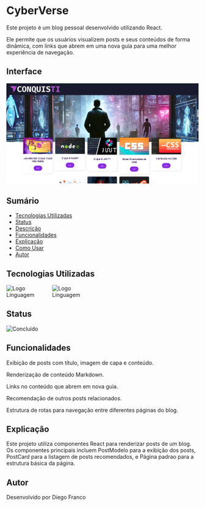 # CyberVerse

Este projeto é um blog pessoal desenvolvido utilizando React. 

Ele permite que os usuários visualizem posts e seus conteúdos de forma dinâmica, com links que abrem em uma nova guia para uma melhor experiência de navegação.

## Interface

<div align="center">
  <img src="img/logo.png" alt="Imagem do Projeto" width="900">
</div>

## Sumário

- [Tecnologias Utilizadas](#tecnologias-utilizadas)
- [Status](#status)
- [Descrição](#descrição)
- [Funcionalidades](#funcionalidades)
- [Explicação](#explicação)
- [Como Usar](#como-usar)
- [Autor](#autor)

## Tecnologias Utilizadas

<div style="display: flex; flex-direction: row;">
  <div style="margin-right: 20px; display: flex; justify-content: flex-start;">
    <img src="img/js.png" alt="Logo Linguagem" width="100"/>
  </div>
  <div style="margin-right: 20px; display: flex; justify-content: flex-start;">
    <img src="img/react.png" alt="Logo Linguagem" width="100"/>
  </div>
</div>

## Status

![Concluído](http://img.shields.io/static/v1?label=STATUS&message=CONCLUIDO&color=GREEN&style=for-the-badge)

## Funcionalidades

Exibição de posts com título, imagem de capa e conteúdo.

Renderização de conteúdo Markdown.

Links no conteúdo que abrem em nova guia.

Recomendação de outros posts relacionados.

Estrutura de rotas para navegação entre diferentes páginas do blog.

## Explicação

Este projeto utiliza componentes React para renderizar posts de um blog. Os componentes principais incluem PostModelo para a exibição dos posts, PostCard para a listagem de posts recomendados, e Página padrao para a estrutura básica da página.

## Autor

Desenvolvido por Diego Franco
